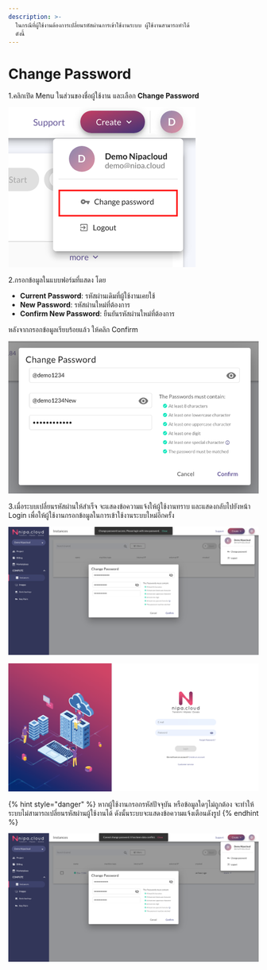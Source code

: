 ```yaml
---
description: >-
  ในกรณีที่ผู้ใช้งานต้องการเปลี่ยนรหัสผ่านการเข้าใช้งานระบบ ผู้ใช้งานสามารถทำได้
  ดังนี้
---
```


# Change Password

1.คลิกเปิด Menu ในส่วนของชื่อผู้ใช้งาน และเลือก **Change Password**

![](../.gitbook/assets/change_password_1.png)

2.กรอกข้อมูลในแบบฟอร์มที่แสดง โดย

* **Current Password**: รหัสผ่านเดิมที่ผู้ใช้งานเคยใช้  
* **New Password**: รหัสผ่านใหม่ที่ต้องการ  
* **Confirm New Password**: ยืนยันรหัสผ่านใหม่ที่ต้องการ

หลังจากกรอกข้อมูลเรียบร้อยแล้ว ให้คลิก Confirm

![](../.gitbook/assets/change_password_2.png)

3.เมื่อระบบเปลี่ยนรหัสผ่านให้สำเร็จ จะแสดงข้อความแจ้งให้ผู้ใช้งานทราบ และแสดงกลับไปยังหน้า Login เพื่อให้ผู้ใช้งานกรอกข้อมูลในการเข้าใช้งานระบบใหม่อีกครั้ง

![](../.gitbook/assets/change_password_3.png)

![](../.gitbook/assets/change_password_4.png)

{% hint style="danger" %}
หากผู้ใช้งานกรอกรหัสปัจจุบัน หรือข้อมูลใดๆไม่ถูกต้อง จะทำให้ระบบไม่สามารถเปลี่ยนรหัสผ่านผู้ใช้งานได้ ดังนั้นระบบจะแสดงข้อความแจ้งเตือนดังรูป
{% endhint %}

![](../.gitbook/assets/change_password_5.png)

